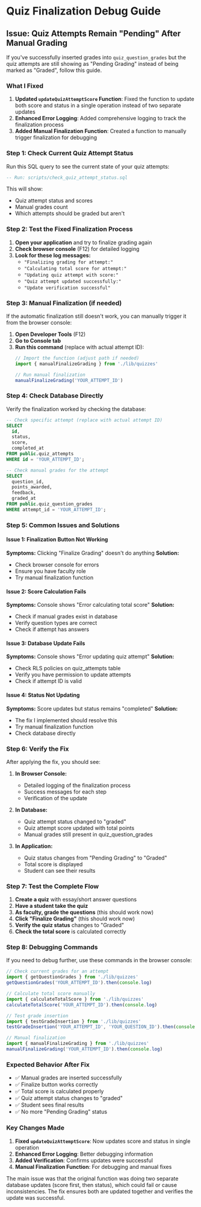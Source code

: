 # Quiz Finalization Debug Guide

## Issue: Quiz Attempts Remain "Pending" After Manual Grading

If you've successfully inserted grades into `quiz_question_grades` but the quiz attempts are still showing as "Pending Grading" instead of being marked as "Graded", follow this guide.

### What I Fixed

1. **Updated `updateQuizAttemptScore` Function**: Fixed the function to update both score and status in a single operation instead of two separate updates
2. **Enhanced Error Logging**: Added comprehensive logging to track the finalization process
3. **Added Manual Finalization Function**: Created a function to manually trigger finalization for debugging

### Step 1: Check Current Quiz Attempt Status

Run this SQL query to see the current state of your quiz attempts:

```sql
-- Run: scripts/check_quiz_attempt_status.sql
```

This will show:
- Quiz attempt status and scores
- Manual grades count
- Which attempts should be graded but aren't

### Step 2: Test the Fixed Finalization Process

1. **Open your application** and try to finalize grading again
2. **Check browser console** (F12) for detailed logging
3. **Look for these log messages:**
   - `"Finalizing grading for attempt:"`
   - `"Calculating total score for attempt:"`
   - `"Updating quiz attempt with score:"`
   - `"Quiz attempt updated successfully:"`
   - `"Update verification successful"`

### Step 3: Manual Finalization (if needed)

If the automatic finalization still doesn't work, you can manually trigger it from the browser console:

1. **Open Developer Tools** (F12)
2. **Go to Console tab**
3. **Run this command** (replace with actual attempt ID):
   ```javascript
   // Import the function (adjust path if needed)
   import { manualFinalizeGrading } from './lib/quizzes'
   
   // Run manual finalization
   manualFinalizeGrading('YOUR_ATTEMPT_ID')
   ```

### Step 4: Check Database Directly

Verify the finalization worked by checking the database:

```sql
-- Check specific attempt (replace with actual attempt ID)
SELECT 
  id,
  status,
  score,
  completed_at
FROM public.quiz_attempts 
WHERE id = 'YOUR_ATTEMPT_ID';

-- Check manual grades for the attempt
SELECT 
  question_id,
  points_awarded,
  feedback,
  graded_at
FROM public.quiz_question_grades 
WHERE attempt_id = 'YOUR_ATTEMPT_ID';
```

### Step 5: Common Issues and Solutions

#### Issue 1: Finalization Button Not Working
**Symptoms:** Clicking "Finalize Grading" doesn't do anything
**Solution:** 
- Check browser console for errors
- Ensure you have faculty role
- Try manual finalization function

#### Issue 2: Score Calculation Fails
**Symptoms:** Console shows "Error calculating total score"
**Solution:**
- Check if manual grades exist in database
- Verify question types are correct
- Check if attempt has answers

#### Issue 3: Database Update Fails
**Symptoms:** Console shows "Error updating quiz attempt"
**Solution:**
- Check RLS policies on quiz_attempts table
- Verify you have permission to update attempts
- Check if attempt ID is valid

#### Issue 4: Status Not Updating
**Symptoms:** Score updates but status remains "completed"
**Solution:**
- The fix I implemented should resolve this
- Try manual finalization function
- Check database directly

### Step 6: Verify the Fix

After applying the fix, you should see:

1. **In Browser Console:**
   - Detailed logging of the finalization process
   - Success messages for each step
   - Verification of the update

2. **In Database:**
   - Quiz attempt status changed to "graded"
   - Quiz attempt score updated with total points
   - Manual grades still present in quiz_question_grades

3. **In Application:**
   - Quiz status changes from "Pending Grading" to "Graded"
   - Total score is displayed
   - Student can see their results

### Step 7: Test the Complete Flow

1. **Create a quiz** with essay/short answer questions
2. **Have a student take the quiz**
3. **As faculty, grade the questions** (this should work now)
4. **Click "Finalize Grading"** (this should work now)
5. **Verify the quiz status** changes to "Graded"
6. **Check the total score** is calculated correctly

### Step 8: Debugging Commands

If you need to debug further, use these commands in the browser console:

```javascript
// Check current grades for an attempt
import { getQuestionGrades } from './lib/quizzes'
getQuestionGrades('YOUR_ATTEMPT_ID').then(console.log)

// Calculate total score manually
import { calculateTotalScore } from './lib/quizzes'
calculateTotalScore('YOUR_ATTEMPT_ID').then(console.log)

// Test grade insertion
import { testGradeInsertion } from './lib/quizzes'
testGradeInsertion('YOUR_ATTEMPT_ID', 'YOUR_QUESTION_ID').then(console.log)

// Manual finalization
import { manualFinalizeGrading } from './lib/quizzes'
manualFinalizeGrading('YOUR_ATTEMPT_ID').then(console.log)
```

### Expected Behavior After Fix

- ✅ Manual grades are inserted successfully
- ✅ Finalize button works correctly
- ✅ Total score is calculated properly
- ✅ Quiz attempt status changes to "graded"
- ✅ Student sees final results
- ✅ No more "Pending Grading" status

### Key Changes Made

1. **Fixed `updateQuizAttemptScore`**: Now updates score and status in single operation
2. **Enhanced Error Logging**: Better debugging information
3. **Added Verification**: Confirms updates were successful
4. **Manual Finalization Function**: For debugging and manual fixes

The main issue was that the original function was doing two separate database updates (score first, then status), which could fail or cause inconsistencies. The fix ensures both are updated together and verifies the update was successful.































